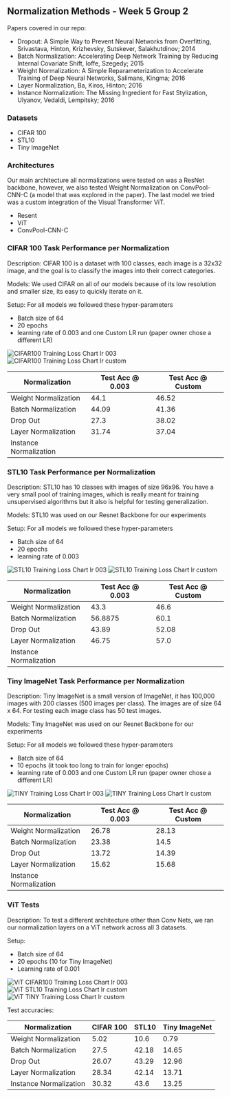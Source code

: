 Normalization Methods - Week 5 Group 2
-

Papers covered in our repo:

- Dropout: A Simple Way to Prevent Neural Networks from Overfitting, Srivastava, Hinton, Krizhevsky, Sutskever, Salakhutdinov; 2014	
- Batch Normalization: Accelerating Deep Network Training by Reducing Internal Covariate Shift, Ioffe, Szegedy; 2015	
- Weight Normalization: A Simple Reparameterization to Accelerate Training of Deep Neural Networks, Salimans, Kingma; 2016	
- Layer Normalization, Ba, Kiros, Hinton; 2016	
- Instance Normalization: The Missing Ingredient for Fast Stylization, Ulyanov, Vedaldi, Lempitsky; 2016	

### Datasets

- CIFAR 100
- STL10
- Tiny ImageNet

### Architectures


Our main architecture all normalizations were tested on was a ResNet backbone, however, we also
tested Weight Normalization on ConvPool-CNN-C (a model that was explored in the paper). The last
model we tried was a custom integration of the Visual Transformer ViT.

- Resent
- ViT
- ConvPool-CNN-C

### CIFAR 100 Task Performance per Normalization

Description:
    CIFAR 100 is a dataset with 100 classes, each image is a 32x32 image, and the goal is to classify 
    the images into their correct categories.

Models:
    We used CIFAR on all of our models because of its low resolution and smaller size, its easy to quickly
iterate on it.

Setup:
    For all models we followed these hyper-parameters

- Batch size of 64
- 20 epochs
- learning rate of 0.003 and one Custom LR run (paper owner chose a different LR)
    

![CIFAR100 Training Loss Chart lr 003](./images/CIFAR100-Loss-vs-Epoch-003-Training.png)
![CIFAR100 Training Loss Chart lr custom](./images/CIFAR100-Loss-vs-Epoch-custom-Training.png)

| Normalization | Test Acc @ 0.003 | Test Acc @ Custom |
| --- | --- | --- |
| Weight Normalization | 44.1 | 46.52 |
| Batch Normalization | 44.09 | 41.36 |
| Drop Out | 27.3 | 38.02 |
| Layer Normalization | 31.74 | 37.04 |
| Instance Normalization | | |

### STL10 Task Performance per Normalization

Description:
    STL10 has 10 classes with images of size 96x96.  You have a very small pool of training images, which
is really meant for training unsupervised algorithms but it also is helpful for testing generalization.

Models:
    STL10 was used on our Resnet Backbone for our experiments

Setup:
    For all models we followed these hyper-parameters

- Batch size of 64
- 20 epochs
- learning rate of 0.003

![STL10 Training Loss Chart lr 003](./images/STL10-Loss-vs-Epoch-003-Training.png)
![STL10 Training Loss Chart lr custom](./images/STL10-Loss-vs-Epoch-custom-Training.png)

| Normalization | Test Acc @ 0.003 | Test Acc @ Custom |
| --- | --- | --- |
| Weight Normalization | 43.3 | 46.6 |
| Batch Normalization | 56.8875 | 60.1 |
| Drop Out | 43.89 | 52.08 |
| Layer Normalization | 46.75 | 57.0 |
| Instance Normalization | | |

### Tiny ImageNet Task Performance per Normalization

Description:
    Tiny ImageNet is a small version of ImageNet, it has 100,000 images with 200 classes (500 images per class).
The images are of size 64 x 64.  For testing each image class has 50 test images.

Models:
    Tiny ImageNet was used on our Resnet Backbone for our experiments

Setup:
    For all models we followed these hyper-parameters

- Batch size of 64
- 10 epochs (it took too long to train for longer epochs)
- learning rate of 0.003 and one Custom LR run (paper owner chose a different LR)

![TINY Training Loss Chart lr 003](./images/TINY-Loss-vs-Epoch-003-Training.png)
![TINY Training Loss Chart lr custom](./images/TINY-Loss-vs-Epoch-custom-Training.png)

| Normalization | Test Acc @ 0.003 | Test Acc @ Custom |
| --- | --- | --- |
| Weight Normalization | 26.78 | 28.13 |
| Batch Normalization | 23.38 | 14.5 |
| Drop Out | 13.72 | 14.39 |
| Layer Normalization | 15.62 | 15.68 |
| Instance Normalization | | |

### ViT Tests

Description: To test a different architecture other than
Conv Nets, we ran our normalization layers on a ViT network
across all 3 datasets.

Setup:

- Batch size of 64
- 20 epochs (10 for Tiny ImageNet)
- Learning rate of 0.001



![ViT CIFAR100 Training Loss Chart lr 003](./images/ViT_CIFAR100-Loss-vs-Epoch-custom-Training.png)
![ViT STL10 Training Loss Chart lr custom](./images/ViT_STL10-Loss-vs-Epoch-custom-Training.png)
![ViT TINY Training Loss Chart lr custom](./images/ViT_TINY-Loss-vs-Epoch-custom-Training.png)

Test accuracies:

| Normalization | CIFAR 100 | STL10 | Tiny ImageNet |
| --- | --- | --- | --- |
| Weight Normalization | 5.02 | 10.6 | 0.79 |
| Batch Normalization | 27.5 | 42.18 | 14.65 |
| Drop Out | 26.07 | 43.29 | 12.96 |
| Layer Normalization | 28.34 | 42.14 | 13.71 |
| Instance Normalization | 30.32 | 43.6 | 13.25 |


